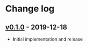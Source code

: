 # Change log

## [v0.1.0] - 2019-12-18

* Initial implementation and release

[v0.1.0]: https://github.com/piotrmurach/strings-numeral/compare/v0.1.0
